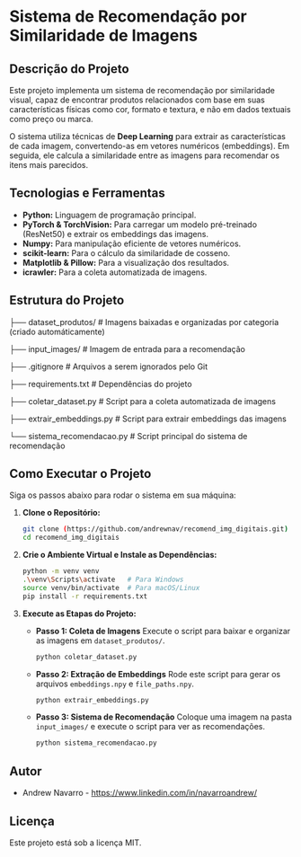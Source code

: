 # Sistema de Recomendação por Similaridade de Imagens

## Descrição do Projeto

Este projeto implementa um sistema de recomendação por similaridade visual, capaz de encontrar produtos relacionados com base em suas características físicas como cor, formato e textura, e não em dados textuais como preço ou marca.

O sistema utiliza técnicas de **Deep Learning** para extrair as características de cada imagem, convertendo-as em vetores numéricos (embeddings). Em seguida, ele calcula a similaridade entre as imagens para recomendar os itens mais parecidos.

## Tecnologias e Ferramentas

* **Python:** Linguagem de programação principal.
* **PyTorch & TorchVision:** Para carregar um modelo pré-treinado (ResNet50) e extrair os embeddings das imagens.
* **Numpy:** Para manipulação eficiente de vetores numéricos.
* **scikit-learn:** Para o cálculo da similaridade de cosseno.
* **Matplotlib & Pillow:** Para a visualização dos resultados.
* **icrawler:** Para a coleta automatizada de imagens.

## Estrutura do Projeto
├── dataset_produtos/         # Imagens baixadas e organizadas por categoria (criado automáticamente)

├── input_images/             # Imagem de entrada para a recomendação

├── .gitignore                # Arquivos a serem ignorados pelo Git

├── requirements.txt          # Dependências do projeto

├── coletar_dataset.py        # Script para a coleta automatizada de imagens

├── extrair_embeddings.py     # Script para extrair embeddings das imagens

└── sistema_recomendacao.py   # Script principal do sistema de recomendação

## Como Executar o Projeto

Siga os passos abaixo para rodar o sistema em sua máquina:

1.  **Clone o Repositório:**
    ```bash
    git clone (https://github.com/andrewnav/recomend_img_digitais.git)
    cd recomend_img_digitais
    ```

2.  **Crie o Ambiente Virtual e Instale as Dependências:**
    ```bash
    python -m venv venv
    .\venv\Scripts\activate   # Para Windows
    source venv/bin/activate  # Para macOS/Linux
    pip install -r requirements.txt
    ```

3.  **Execute as Etapas do Projeto:**
    * **Passo 1: Coleta de Imagens**
        Execute o script para baixar e organizar as imagens em `dataset_produtos/`.
        ```bash
        python coletar_dataset.py
        ```
    * **Passo 2: Extração de Embeddings**
        Rode este script para gerar os arquivos `embeddings.npy` e `file_paths.npy`.
        ```bash
        python extrair_embeddings.py
        ```
    * **Passo 3: Sistema de Recomendação**
        Coloque uma imagem na pasta `input_images/` e execute o script para ver as recomendações.
        ```bash
        python sistema_recomendacao.py
        ```

## Autor

* Andrew Navarro - https://www.linkedin.com/in/navarroandrew/

## Licença

Este projeto está sob a licença MIT.